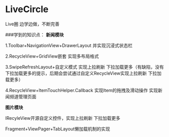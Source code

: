 # LiveCircle
Live圈 边学边做，不断完善

###学到的知识点：
**新闻模块**

1.Toolbar+NavigationView+DrawerLayout 并实现沉浸式状态栏

2.RecycleView+GridView嵌套 实现多布局格式

3.SwipeRefreshLayout+自定义模式 实现上拉刷新 下拉加载更多（有缺陷，没有下拉加载更多的提示，后期会尝试通过自定义RecycleView实现上拉刷新 下拉加载更多）

4.RecycleView+ItemTouchHelper.Callback 实现Item的拖拽及滑动操作 实现新闻频道管理页面

**图片模块**

IRecyleView开源自定义控件，实现上拉刷新 下拉加载更多

Fragment+ViewPager+TabLayout懒加载机制的实现